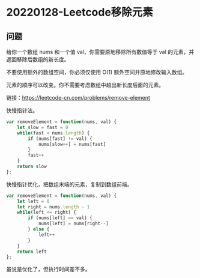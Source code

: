 # 20220128-Leetcode移除元素

## 问题

给你一个数组 nums 和一个值 val，你需要原地移除所有数值等于 val 的元素，并返回移除后数组的新长度。

不要使用额外的数组空间，你必须仅使用 O(1) 额外空间并原地修改输入数组。

元素的顺序可以改变。你不需要考虑数组中超出新长度后面的元素。

链接：https://leetcode-cn.com/problems/remove-element

快慢指针法。

```JavaScript
var removeElement = function(nums, val) {
    let slow = fast = 0
    while(fast < nums.length) {
        if (nums[fast] != val) {
            nums[slow++] = nums[fast]
        }
        fast++
    }
    return slow
};
```

快慢指针优化，把数组末端的元素，复制到数组前端。

```JavaScript
var removeElement = function(nums, val) {
    let left = 0
    let right = nums.length - 1
    while(left <= right) {
        if (nums[left] == val) {
            nums[left] = nums[right--]
        } else {
            left++
        }
    }
    return left 
};
```

虽说是优化了，但执行时间差不多。
